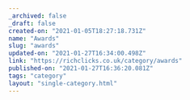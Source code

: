 ```yaml
---
_archived: false
_draft: false
created-on: "2021-01-05T18:27:18.731Z"
name: "Awards"
slug: "awards"
updated-on: "2021-01-27T16:34:00.498Z"
link: "https://richclicks.co.uk/category/awards"
published-on: "2021-01-27T16:36:20.081Z"
tags: "category"
layout: "single-category.html"
---
```



